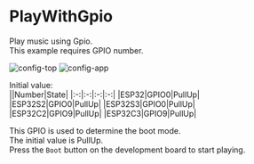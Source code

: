 # PlayWithGpio

Play music using Gpio.   
This example requires GPIO number.   

![config-top](https://user-images.githubusercontent.com/6020549/214175080-ef28ccfa-467b-47ec-b2f5-c08f1474bd09.jpg)
![config-app](https://user-images.githubusercontent.com/6020549/214175089-9a241bf6-4886-4e05-a763-b73e0b6b0088.jpg)


Initial value:   
||Number|State|
|:-:|:-:|:-:|:-:|
|ESP32|GPIO0|PullUp|
|ESP32S2|GPIO0|PullUp|
|ESP32S3|GPIO0|PullUp|
|ESP32C2|GPIO9|PullUp|
|ESP32C3|GPIO9|PullUp|

This GPIO is used to determine the boot mode.   
The initial value is PullUp.   
Press the ```Boot``` button on the development board to start playing.

